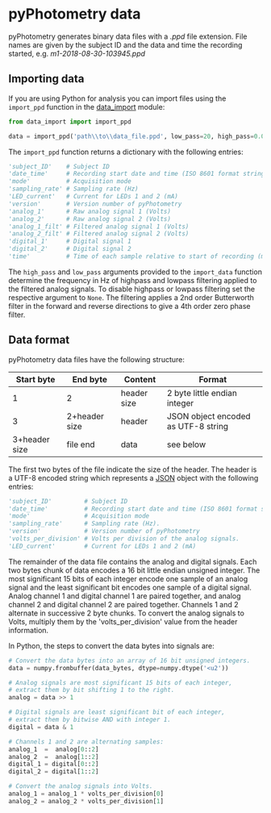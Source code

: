 # pyPhotometry data

pyPhotometry generates binary data files with a  *.ppd* file extension. File names are given by the subject ID and the data and time the recording started, e.g. *m1-2018-08-30-103945.ppd*

## Importing data

If you are using Python for analysis you can import files using the `import_ppd` function in the [data_import](https://bitbucket.org/takam/pyphotometry/src/default/tools/data_import.py?at=default&fileviewer=file-view-default) module:

```python
from data_import import import_ppd

data = import_ppd('path\\to\\data_file.ppd', low_pass=20, high_pass=0.01)
```

The `import_ppd` function returns a dictionary with the following entries:

```python
'subject_ID'    # Subject ID
'date_time'     # Recording start date and time (ISO 8601 format string)
'mode'          # Acquisition mode
'sampling_rate' # Sampling rate (Hz)
'LED_current'   # Current for LEDs 1 and 2 (mA)
'version'       # Version number of pyPhotometry
'analog_1'      # Raw analog signal 1 (Volts)
'analog_2'      # Raw analog signal 2 (Volts)
'analog_1_filt' # Filtered analog signal 1 (Volts)
'analog_2_filt' # Filtered analog signal 2 (Volts)
'digital_1'     # Digital signal 1
'digital_2'     # Digital signal 2
'time'          # Time of each sample relative to start of recording (ms)
```

The `high_pass` and `low_pass` arguments provided to the `import_data` function determine the frequency in Hz of highpass and lowpass filtering applied to the filtered analog signals.  To disable highpass or lowpass filtering set the respective argument to `None`.   The filtering applies a 2nd order Butterworth filter in the forward and reverse directions to give a 4th order zero phase filter.

## Data format

pyPhotometry data files have the following structure:

| Start byte    | End byte      | Content     | Format                              |
|---------------|---------------|-------------|-------------------------------------|
| 1             | 2             | header size | 2 byte little endian integer        |
| 3             | 2+header size | header      | JSON object encoded as UTF-8 string |
| 3+header size | file end      | data        | see below                           |


The first two bytes of the file indicate the size of the header.  The header is a UTF-8 encoded string which represents a [JSON](https://www.json.org/) object with the following entries:

```python
'subject_ID'         # Subject ID
'date_time'          # Recording start date and time (ISO 8601 format string)
'mode'               # Acquisition mode
'sampling_rate'      # Sampling rate (Hz).
'version'            # Version number of pyPhotometry
'volts_per_division' # Volts per division of the analog signals.
'LED_current'        # Current for LEDs 1 and 2 (mA)
```

The remainder of the data file contains the analog and digital signals.  Each two bytes chunk of data encodes a 16 bit little endian unsigned integer. The most significant 15 bits of each integer encode one sample of an analog signal and the least significant bit encodes one sample of a digital signal.  Analog channel 1 and digital channel 1 are paired together, and analog channel 2 and digital channel 2 are paired together. Channels 1 and 2 alternate in successive 2 byte chunks.  To convert the analog signals to Volts, multiply them by the 'volts_per_division' value from the header information.

In Python, the steps to convert the data bytes into signals are:

```python
# Convert the data bytes into an array of 16 bit unsigned integers.
data = numpy.frombuffer(data_bytes, dtype=numpy.dtype('<u2')) 

# Analog signals are most significant 15 bits of each integer,
# extract them by bit shifting 1 to the right.
analog = data >> 1

# Digital signals are least significant bit of each integer,
# extract them by bitwise AND with integer 1.
digital = data & 1

# Channels 1 and 2 are alternating samples:
analog_1  =  analog[0::2] 
analog_2  =  analog[1::2]
digital_1 = digital[0::2]
digital_2 = digital[1::2]

# Convert the analog signals into Volts.
analog_1 = analog_1 * volts_per_division[0]
analog_2 = analog_2 * volts_per_division[1]
```
